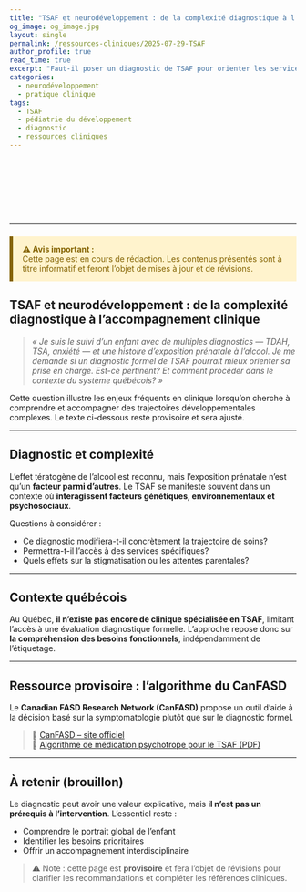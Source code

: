 ```yaml
---
title: "TSAF et neurodéveloppement : de la complexité diagnostique à l’accompagnement clinique"
og_image: og_image.jpg
layout: single
permalink: /ressources-cliniques/2025-07-29-TSAF
author_profile: true
read_time: true
excerpt: "Faut-il poser un diagnostic de TSAF pour orienter les services? Réflexions cliniques sur l'étiologie, les besoins fonctionnels et les ressources disponibles."
categories: 
  - neurodéveloppement
  - pratique clinique
tags:
  - TSAF
  - pédiatrie du développement
  - diagnostic
  - ressources cliniques
---
```


<br><br>
<br><br><br>
<br>

---

<div style="background-color: #fff3cd; border-left: 6px solid #856404; padding: 1em 1.2em; margin: 1.5em 0; color: #856404;">
  <strong>⚠️ Avis important :</strong><br>
  Cette page est en cours de rédaction. Les contenus présentés sont à titre informatif et feront l’objet de mises à jour et de révisions.
</div>



## TSAF et neurodéveloppement : de la complexité diagnostique à l’accompagnement clinique

> *« Je suis le suivi d’un enfant avec de multiples diagnostics — TDAH, TSA, anxiété — et une histoire d’exposition prénatale à l’alcool. Je me demande si un diagnostic formel de TSAF pourrait mieux orienter sa prise en charge. Est-ce pertinent? Et comment procéder dans le contexte du système québécois? »*

Cette question illustre les enjeux fréquents en clinique lorsqu’on cherche à comprendre et accompagner des trajectoires développementales complexes. Le texte ci-dessous reste provisoire et sera ajusté.

---

## Diagnostic et complexité

L’effet tératogène de l’alcool est reconnu, mais l’exposition prénatale n’est qu’un **facteur parmi d’autres**. Le TSAF se manifeste souvent dans un contexte où **interagissent facteurs génétiques, environnementaux et psychosociaux**.

Questions à considérer :

- Ce diagnostic modifiera-t-il concrètement la trajectoire de soins?
- Permettra-t-il l’accès à des services spécifiques?
- Quels effets sur la stigmatisation ou les attentes parentales?

---

## Contexte québécois

Au Québec, **il n’existe pas encore de clinique spécialisée en TSAF**, limitant l’accès à une évaluation diagnostique formelle. L’approche repose donc sur **la compréhension des besoins fonctionnels**, indépendamment de l’étiquetage.

---

## Ressource provisoire : l’algorithme du CanFASD

Le **Canadian FASD Research Network (CanFASD)** propose un outil d’aide à la décision basé sur la symptomatologie plutôt que sur le diagnostic formel.  
> 🔗 [CanFASD – site officiel](https://canfasd.ca/about/)  
> 📄 [Algorithme de médication psychotrope pour le TSAF (PDF)](https://canfasd.ca/wp-content/uploads/2024/05/Algorithme-de-medication-psychotrope-pour-le-TSAF.pdf)

---

## À retenir (brouillon)

Le diagnostic peut avoir une valeur explicative, mais **il n’est pas un prérequis à l’intervention**. L’essentiel reste :

- Comprendre le portrait global de l’enfant  
- Identifier les besoins prioritaires  
- Offrir un accompagnement interdisciplinaire  

> ⚠️ Note : cette page est **provisoire** et fera l’objet de révisions pour clarifier les recommandations et compléter les références cliniques.